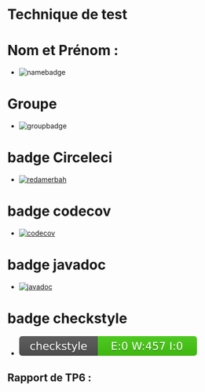 # Technique de test


# Nom et Prénom :
* ![namebadge](https://img.shields.io/static/v1?label=Nom&message=MERBAH%20Reda&color=white)
# Groupe
* ![groupbadge](https://img.shields.io/static/v1?label=Groupe&message=ILSEN-ALT-Gr2&color=yellow)
# badge Circeleci
* [![redamerbah](https://circleci.com/gh/redamerbah/ceri-m1-techniques-de-test.svg?style=svg)](https://app.circleci.com/pipelines/github/redamerbah)
# badge codecov
* [![codecov](https://codecov.io/gh/redamerbah/ceri-m1-techniques-de-test/branch/master/graph/badge.svg)](https://app.codecov.io/gh/redamerbah/ceri-m1-techniques-de-test)
# badge javadoc
* [![javadoc](https://javadoc.io/badge2/org.springframework/spring-core/javadoc.svg)](https://javadoc.io/doc/org.springframework/spring-core)
# badge checkstyle
* ![Checkstyle](target/site/badges/checkstyle-result.svg)

## Rapport de TP6 :

